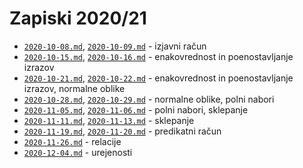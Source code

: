 # Zapiski 2020/21

* [`2020-10-08.md`](2020-10-08.md), [`2020-10-09.md`](2020-10-09.md) - izjavni račun
* [`2020-10-15.md`](2020-10-15.md), [`2020-10-16.md`](2020-10-16.md) - enakovrednost in poenostavljanje izrazov
* [`2020-10-21.md`](2020-10-21.md), [`2020-10-22.md`](2020-10-22.md) - enakovrednost in poenostavljanje izrazov, normalne oblike
* [`2020-10-28.md`](2020-10-28.md), [`2020-10-29.md`](2020-10-29.md) - normalne oblike, polni nabori
* [`2020-11-05.md`](2020-11-05.md), [`2020-11-06.md`](2020-11-06.md) - polni nabori, sklepanje
* [`2020-11-11.md`](2020-11-11.md), [`2020-11-13.md`](2020-11-13.md) - sklepanje
* [`2020-11-19.md`](2020-11-19.md), [`2020-11-20.md`](2020-11-20.md) - predikatni račun
* [`2020-11-26.md`](2020-11-26.md) - relacije
* [`2020-12-04.md`](2020-12-04.md) - urejenosti
